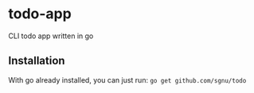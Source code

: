 # todo-app
CLI todo app written in go
## Installation
With go already installed, you can just run:
`go get github.com/sgnu/todo`

